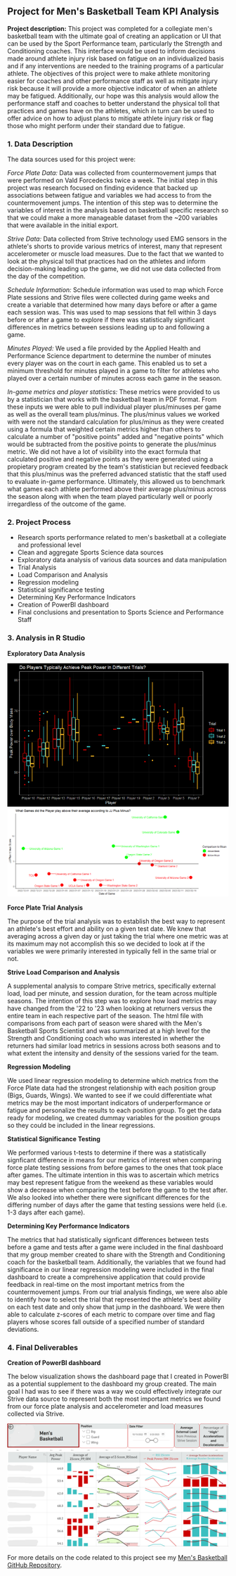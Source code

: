## Project for Men's Basketball Team KPI Analysis

**Project description:** This project was completed for a collegiate men's basketball team with the ultimate goal of creating an application or UI that can be used by the Sport Performance team, particularly the Strength and Conditioning coaches. This interface would be used to inform decisions made around athlete injury risk based on fatigue on an individualized basis and if any interventions are needed to the training programs of a particular athlete. The objectives of this project were to make athlete monitoring easier for coaches and other performance staff as well as mitigate injury risk because it will provide a more objective indicator of when an athlete may be fatigued. Additionally, our hope was this analysis would allow the performance staff and coaches to better understand the physical toll that practices and games have on the athletes, which in turn can be used to offer advice on how to adjust plans to mitigate athlete injury risk or flag those who might perform under their standard due to fatigue.

### 1. Data Description

The data sources used for this project were:

*Force Plate Data:* Data was collected from countermovement jumps that were performed on Vald Forcedecks twice a week. The initial step in this project was research focused on finding evidence that backed up associations between fatigue and variables we had access to from the countermovement jumps. The intention of this step was to determine the variables of interest in the analysis based on basketball specific research so that we could make a more manageable dataset from the ~200 variables that were available in the initial export.

*Strive Data:* Data collected from Strive technology used EMG sensors in the athlete's shorts to provide various metrics of interest, many that represent accelerometer or muscle load measures. Due to the fact that we wanted to look at the physical toll that practices had on the athletes and inform decision-making leading up the game, we did not use data collected from the day of the competition.

*Schedule Information:* Schedule information was used to map which Force Plate sessions and Strive files were collected during game weeks and create a variable that determined how many days before or after a game each session was. This was used to map sessions that fell within 3 days before or after a game to explore if there was statistically significant differences in metrics between sessions leading up to and following a game.

*Minutes Played:* We used a file provided by the Applied Health and Performance Science department to determine the number of minutes every player was on the court in each game. This enabled us to set a minimum threshold for minutes played in a game to filter for athletes who played over a certain number of minutes across each game in the season.

*In-game metrics and player statistics:* These metrics were provided to us by a statistician that works with the basketball team in PDF format. From these inputs we were able to pull individual player plus/minuses per game as well as the overall team plus/minus. The plus/minus values we worked with were not the standard calculation for plus/minus as they were created using a formula that weighted certain metrics higher than others to calculate a number of "positive points" added and "negative points" which would be subtracted from the positive points to generate the plus/minus metric. We did not have a lot of visibility into the exact formula that calculated positive and negative points as they were generated using a propietary program created by the team's statistician but recieved feedback that this plus/minus was the preferred advanced statistic that the staff used to evaluate in-game performance. Ultimately, this allowed us to benchmark what games each athlete performed above their average plus/minus across the season along with when the team played particularly well or poorly irregardless of the outcome of the game.

### 2. Project Process

* Research sports performance related to men's basketball at a collegiate and professional level
* Clean and aggregate Sports Science data sources
* Exploratory data analysis of various data sources and data manipulation
* Trial Analysis
* Load Comparison and Analysis
* Regression modeling
* Statistical significance testing
* Determining Key Performance Indicators
* Creation of PowerBI dashboard
* Final conclusions and presentation to Sports Science and Performance Staff

### 3. Analysis in R Studio

**Exploratory Data Analysis**

<center><img src="images/MBB_Peak_Power_BP.png"/></center>
<center><img src="images/MBB_PlusMinus_Score.png"/></center>

**Force Plate Trial Analysis**

The purpose of the trial analysis was to establish the best way to represent an athlete's best effort and ability on a given test date. We knew that averaging across a given day or just taking the trial where one metric was at its maximum may not accomplish this so we decided to look at if the variables we were primarily interested in typically fell in the same trial or not.

**Strive Load Comparison and Analysis**

A supplemental analysis to compare Strive metrics, specifically external load, load per minute, and session duration, for the team across multiple seasons. The intention of this step was to explore how load metrics may have changed from the '22 to '23 when looking at returners versus the entire team in each respective part of the season. The html file with comparisons from each part of season were shared with the Men's Basketball Sports Scientist and was summarized at a high level for the Strength and Conditioning coach who was interested in whether the returners had similar load metrics in sessions across both seasons and to what extent the intensity and density of the sessions varied for the team.

**Regression Modeling**

We used linear regression modeling to determine which metrics from the Force Plate data had the strongest relationship with each position group (Bigs, Guards, Wings). We wanted to see if we could differentiate what metrics may be the most important indicators of underperformance or fatigue and personalize the results to each position group. To get the data ready for modeling, we created dummay variables for the position groups so they could be included in the linear regressions.

**Statistical Significance Testing**

We performed various t-tests to determine if there was a statistically signficant difference in means for our metrics of interest when comparing force plate testing sessions from before games to the ones that took place after games. The ultimate intention in this was to ascertain which metrics may best represent fatigue from the weekend as these variables would show a decrease when comparing the test before the game to the test after. We also looked into whether there were significant differences for the differing number of days after the game that testing sessions were held (i.e. 1-3 days after each game).

**Determining Key Performance Indicators**

The metrics that had statistically signficant differences between tests before a game and tests after a game were included in the final dashboard that my group member created to share with the Strength and Conditioning coach for the basketball team. Additionally, the variables that we found had significance in our linear regression modeling were included in the final dashboard to create a comprehensive application that could provide feedback in real-time on the most important metrics from the countermovement jumps. From our trial analysis findings, we were also able to identify how to select the trial that represented the athlete's best ability on each test date and only show that jump in the dashboard. We were then able to calculate z-scores of each metric to compare over time and flag players whose scores fall outside of a specified number of standard deviations.

### 4. Final Deliverables

**Creation of PowerBI dashboard**

The below visualization shows the dashboard page that I created in PowerBI as a potential supplement to the dashboard my group created. The main goal I had was to see if there was a way we could effectively integrate our Strive data source to represent both the most important metrics we found from our force plate analysis and accelerometer and load measures collected via Strive.

<center><img src="images/MBB_Dashboard.png"/></center>



For more details on the code related to this project see my [Men's Basketball GitHub Repository](https://github.com/jadegosar/Collegiate_MBB_KPI_Reporting).
